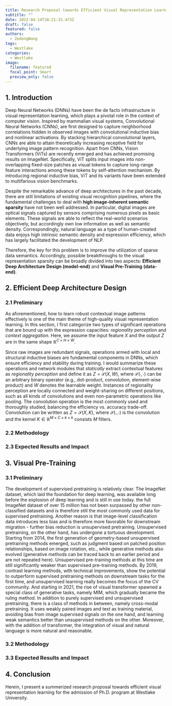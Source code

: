 ```yaml
---
title: Research Proposal towards Efficient Visual Representation Learning
subtitle: ""
date: 2022-04-14T10:21:33.473Z
draft: false
featured: false
authors:
  - ZedongWang
tags:
  - Westlake
categories:
  - Westlake
image:
  filename: featured
  focal_point: Smart
  preview_only: false
---
```

## **1. I﻿ntroduction**

Deep Neural Networks (DNNs) have been the de facto infrastructure in visual representation learning, which plays a pivotal role in the context of computer vision. Inspired by mammalian visual systems, Convolutional Neural Networks (CNNs), are first designed to capture neighborhood correlations hidden in observed images with convolutional inductive bias and nonlinear activations. By stacking hierarchical convolutional layers, CNNs are able to attain theoretically increasing receptive field for underlying image pattern recognition. Apart from CNNs, Vision Transformers (ViTs) are recently emerged and has achieved promising results on ImageNet. Specifically, ViT splits input images into non-overlapping fixed-size patches as visual tokens to capture long-range feature interactions among these tokens by self-attention mechanism. By introducing regional inductive bias, ViT and its variants have been extended to multifarious vision benchmarks.

Despite the remarkable advance of deep architectures in the past decade, there are still limitations of existing visual recognition pipelines, where the fundamental challenges to deal with **high image-inherent semantic sparsity** have not been well addressed. In particular, digital images are optical signals captured by sensors comprising numerous pixels as basic elements. These signals are able to reflect the real-world scenarios objectively, but accordingly own low information as well as semantic density. Correspondingly, natural language as a type of human-created data enjoys high intrinsic semantic density and expression efficiency, which has largely facilitated the development of NLP.

Therefore, the key for this problem is to improve the utilization of sparse data semantics. Accordingly, possible breakthroughs to the visual representation sparsity can be broadly divided into two aspects: **Efficient Deep Architecture Design (model-end)** and **Visual Pre-Training** **(data-end)**. 

## **2. Efficient Deep Architecture Design**

### 2.1 Preliminary

As aforementioned, how to learn robust contextual image patterns effectively is one of the main theme of high-quality visual representation learning. In this section, I first categorize two types of significant operations that are bound up with the expression capacities: *regionality perception* and *context aggregation*. Here, we assume the input feature $X$ and the output $Z$ are in the same shape $\mathbb{R}^{C\times H\times W}$. 

Since raw images are redundant signals, operations armed with local and structural inductive biases are fundamental components in DNNs, which ensure efficiency and stability during training. I would summarize these operations and network modules that *statically* extract contextual features as *regionality perception* and define it as $Z = \mathcal{S}(X, W)$, where $\mathcal{S}(\cdot,\cdot)$ can be an arbitrary binary operator (e.g., dot-product, convolution, element-wise product) and $W$ denotes the learnable weight.
Instances of regionality perception are locally connected and weight-sharing on different positions, such as all kinds of convolutions and even non-parametric operations like pooling. The convolution operation is the most commonly used and thoroughly studied, balancing the efficiency vs. accuracy trade-off. Convolution can be written as $Z = \mathcal{S}(X, K)$, where $\mathcal{S}(\cdot,\cdot)$ is the convolution and the kernel $K\in \mathbb{R}^{M\times C\times k\times k}$ consists $M$ filters.

### 2.2 Methodology

### 2.3 Expected Results and Impact

## **3. Visual Pre-Training**

### 3.1 Preliminary

The development of supervised pretraining is relatively clear. The ImageNet dataset, which laid the foundation for deep learning, was available long before the explosion of deep learning and is still in use today. the full ImageNet dataset of over 15 million has not been surpassed by other non-classified datasets and is therefore still the most commonly used data for supervised pretraining. Another reason is that image-level classification data introduces less bias and is therefore more favorable for downstream migration - further bias reduction is unsupervised pretraining. Unsupervised pretraining, on the other hand, has undergone a tortuous development. Starting from 2014, the first generation of geometry-based unsupervised pretraining methods emerged, such as judgment based on patched position relationships, based on image rotation, etc., while generative methods also evolved (generative methods can be traced back to an earlier period and are not repeated here). Unsupervised pre-training methods at this time are still significantly weaker than supervised pre-training methods. By 2019, contrast learning methods, with technical improvements, show the potential to outperform supervised pretraining methods on downstream tasks for the first time, and unsupervised learning really becomes the focus of the CV community. And starting in 2021, the rise of visual transformer spawned a special class of generative tasks, namely MIM, which gradually became the ruling method. In addition to purely supervised and unsupervised pretraining, there is a class of methods in between, namely cross-modal pretraining. It uses weakly paired images and text as training material, avoiding bias from image supervised signals on the one hand, and learning weak semantics better than unsupervised methods on the other. Moreover, with the addition of transformer, the integration of visual and natural language is more natural and reasonable.

### 3.2 Methodology

### 3.3 Expected Results and Impact

## 4. Conclusion

Herein, I present a summerized research proposal towards efficient visual representation learning for the admission of Ph.D. program at Westlake University.
